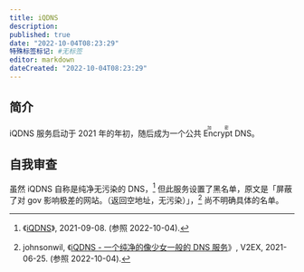 ```yaml
---
title: iQDNS
description:
published: true
date: "2022-10-04T08:23:29"
特殊标签标记: #无标签
editor: markdown
dateCreated: "2022-10-04T08:23:29"
---
```


## 简介

iQDNS 服务启动于 2021 年的年初，随后成为一个公共 <ruby>Encrypt<rp>(</rp><rt>加密</rt><rp>)</rp></ruby> DNS。

## 自我审查

虽然 iQDNS 自称是纯净无污染的 DNS，[^hp] 但此服务设置了黑名单，原文是「屏蔽了对 gov 影响极差的网站。（返回空地址，无污染）」，[^785666] 尚不明确具体的名单。

[^hp]: 《[iQDNS](https://web.archive.org/web/20210908005510/https://iqdns.xyz/all.html)》, 2021-09-08. (参照 2022-10-04).

[^785666]: johnsonwil, 《[iQDNS - 一个纯净的像少女一般的 DNS 服务](https://web.archive.org/web/20220903024540/https://www.v2ex.com/t/785666)》, V2EX, 2021-06-25. (参照 2022-10-04).
